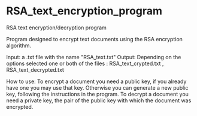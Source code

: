 # RSA_text_encryption_program
RSA text encryption/decryption program

Program designed to encrypt text documents using the RSA encryption algorithm.

Input: a .txt file with the name "RSA_text.txt"
Output: Depending on the options selected one or both of the files : RSA_text_crypted.txt , RSA_text_decrypted.txt

How to use: To encrypt a document you need a public key, if you already have one you may use that key.
Otherwise you can generate a new public key, following the instructions in the program.
To decrypt a document you need a private key, the pair of the public key with which the document was encrypted.
